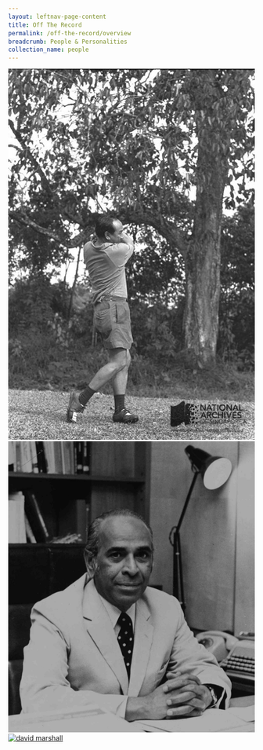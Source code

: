 ```yaml
---
layout: leftnav-page-content
title: Off The Record
permalink: /off-the-record/overview
breadcrumb: People & Personalities
collection_name: people
---
```


<div>
	<div class="row is-multiline">
		<div class="col is-one-third-desktop is-one-third-tablet">
			<a href="/asean-countries/know/overview-of-asean-countries"><img src="/images/people/gks-golfing.jpg" alt="People"></a>
		</div>
		<div class="col is-one-third-desktop is-one-third-tablet">
			<a href="/asean-countries/share/what-young-people-say/"><img src="/images/people/sraja-state-symbol.jpg" alt="Share ASEAN Countries"></a>
		</div>
		<div class="col is-one-third-desktop is-one-third-tablet">
			<a href="/asean-countries/go/for-students/"><img src="/images/people/dm-firstchiefmin..jpg" alt="david marshall"></a>
		</div>
	</div>
</div>


